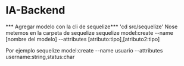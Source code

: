# IA-Backend

*** Agregar modelo con la cli de sequelize***
'cd src/sequelize' Nose metemos en la carpeta de sequelize
sequelize model:create --name [nombre del modelo] --attributes [atributo:tipo],[atributo2:tipo]

Por ejemplo
sequelize model:create --name usuario --attributes username:string,status:char